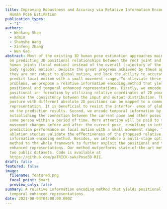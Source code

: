 ```yaml
---
title: Improving Robustness and Accuracy via Relative Information Encoding in 3D
  Human Pose Estimation
publication_types:
  - "1"
authors:
  - Wenkang Shan
  - admin
  - Shanshe Wang
  - Xinfeng Zhang
  - Wen Gao
abstract: Most of the existing 3D human pose estimation approaches mainly focus
  on predicting 3D positional relationships between the root joint and other
  human joints (local motion) instead of the overall trajectory of the human
  body (global motion). Despite the great progress achieved by these approaches,
  they are not robust to global motion, and lack the ability to accurately
  predict local motion with a small movement range. To alleviate these two
  problems, we propose a relative information encoding method that yields
  positional and temporal enhanced representations. Firstly, we encode
  positional in- formation by utilizing relative coordinates of 2D poses to
  enhance the consistency between the input and output distribution. The same
  posture with different absolute 2D positions can be mapped to a common
  representation. It is beneficial to resist the interfer- ence of global motion
  on the prediction results. Second, we encode temporal information by
  establishing the connection between the current pose and other poses of the
  same person within a period of time. More attention will be paid to the
  movement changes before and after the current pose, resulting in better
  prediction performance on local motion with a small movement range. The
  ablation studies validate the effectiveness of the proposed relative
  information encoding method. Besides, we introduce a multi-stage optimization
  method to the whole framework to further exploit the positional and temporal
  enhanced representations. Our method outperforms state-of-the-art methods on
  two public datasets. Code is available at
  https://github.com/paTRICK-swk/Pose3D-RIE.
draft: false
featured: false
image:
  filename: featured.png
  focal_point: Smart
  preview_only: false
summary: A relative information encoding method that yields positional and
  temporal enhanced representations.
date: 2021-08-04T04:00:00.000Z
---
```

